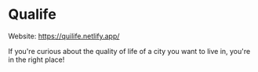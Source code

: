 # Qualife

Website: https://quilife.netlify.app/

If you're curious about the quality of life of a city you want to live in, you're in the right place!
